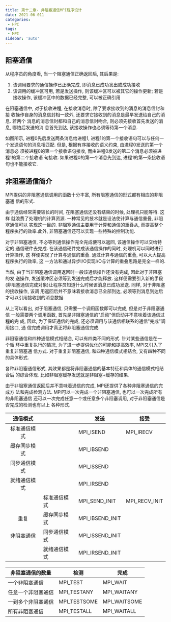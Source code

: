 ```yaml
---
title: 第十二章- 非阻塞通信MPI程序设计
date: 2021-06-011
categories:
 - HPC
tags:
 - MPI
sidebar: 'auto'
---
```


## 阻塞通信

从程序员的角度看, 当一个阻塞通信正确返回后, 其后果是:
 1. 该调用要求的通信操作已正确完成, 即消息已成功发出或成功接收 
 2. 该调用的缓冲区可用, 若是发送操作, 则该缓冲区可以被其它的操作更新; 若是接收操作, 该缓冲区中的数据已经完整, 可以被正确引用

在阻塞通信中, 对于接收进程, 在接收消息时, 除了要求接收到的消息的消息信封和接
收操作自身的消息信封相一致外, 还要求它接收到的消息是最早发送给自己的消息. 若两个
消息的消息信封都和自己的消息信封吻合, 则必须先接收首先发送的消息, 哪怕后发送的消
息首先到达, 该接收操作也必须等待第一个消息.

如图所示, 进程0先后发送两条消息给进程1, 进程1的第一个接收语句可以与任何一
个发送语句的消息相匹配. 但是, 根据有序接收的语义约束, 由进程0发送的第一个消息必
须被进程0的第一个接收语句接收, 而由进程0发送的第二个消息必须被进程1的第二个接收语
句接收. 如果进程0的第一个消息先到达, 进程1的第一条接收语句也不能接收它.

## 非阻塞通信简介

MPI提供的非阻塞通信调用的函数十分丰富, 所有阻塞通信的形式都有相应的非阻塞通
信的形式. 

由于通信经常需要较长的时间, 在阻塞通信还没有结束的时候, 处理机只能等待. 这样
就浪费了处理机的计算资源. 一种常见的技术就是设法使计算与通信重叠, 非阻塞通信可以
实现这一目的. 非阻塞通信主要用于计算和通信的重叠从, 而提高整个程序执行的效率.此外, 
非阻塞通信还可以实现一些特殊的控制功能. 

对于非阻塞通信, 不必等到通信操作完全完成便可以返回, 该通信操作可以交给特定的
通信硬件去完成. 在该通信硬件完成该通信操作的同时, 处理机可以同时进行计算操作, 这
样便实现了计算与通信的重叠. 通过计算与通信的重叠, 可以大大提高程序执行的效率, 这
一方法和通过异步I/O实现I/O与计算的重叠思路是完全一样的. 

当然, 由于当非阻塞通信调用返回时一般该通信操作还没有完成, 因此对于非阻塞的发
送操作, 发送缓冲区必须等到发送完成后才能释放. 这样便需要引入新的手段(非阻塞通信完成对象)让程序员知道什么时候该消息已成功发送. 同样, 对于非阻塞的接收操作, 该调
用返回后并不意味着接收消息已全部到达, 必须等到消息到达后才可以引用接收到的消息数据.

从上可以看出, 对于阻塞通信, 只需要一个调用函数即可以完成, 但是对于非阻塞通信
一般需要两个调用函数, 首先是非阻塞通信的"启动"但启动并不意味着该通信过程的完
成, 因此, 为了保证通信的完成, 还必须调用与该通信相联系的通信"完成"调用接口, 通
信完成调用才真正将非阻塞通信完成.

非阻塞通信和四种通信模式相结合, 可以有四类不同的形式. 针对某些通信是在一个循
环中重复执行的情况, 为了进一步提供优化的可能和提高效率, MPI又引入了重复非阻塞通
信方式. 对于重复非阻塞通信, 和四种通信模式相结合, 又有四种不同的具体形式.

各种非阻塞通信形式, 其效果都是将非阻塞通信的基本特征和具体的通信模式相结合后
的综合体现. 比如非阻塞缓存发送就是非阻塞+缓存的结果.

由于非阻塞通信返回后并不意味着通信的完成, MPI还提供了各种非阻塞通信的完成方
法和完成检测方法. MPI可以一次完成一个非阻塞通信, 也可以一次完成所有的非阻塞通信
还可以一次完成任意一个或任意多个非阻塞调用, 对于非阻塞通信是否完成的检测也有以上
各种形式.


|通信模式   |          |发送  |接受  |
|:---------:|---------|---------|---------|
|标准通信模式     |   |    MPI_ISEND   |    MPI_IRECV     |         
|缓存同步模式     |   |  MPI_IBSEND    |         |         
|同步通信模式     |   | MPI_ISSEND     |         |         
|就绪通信模式     |   | MPI_IRSEND     |         |         
|         |  标准通信模式        |     MPI_SEND_INIT    |     MPI_RECV_INIT    |
|  重复     |    缓存同步模式     |     MPI_IBSEND_INIT    |         |
| 非阻塞通信   |    同步通信模式     |     MPI_ISSEND_INIT    |         |
|         |     就绪通信模式    |     MPI_IRSEND_INIT    |         |


|非阻塞通信的数量  |检测  |完成  |
|---------|---------|---------|
|一个非阻塞通信     |     MPI_TEST    |     MPI_WAIT    |
|任意一个非阻塞通信    |    MPI_TESTANY     |   MPI_WAITANY      |
|一到多个非阻塞通信     |  MPI_TESTSOME       |   MPI_WAITSOME      |
|所有非阻塞通信   |     MPI_TESTALL    |   MPI_WAITALL      |

